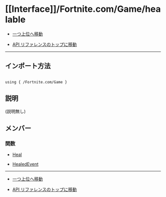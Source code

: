 # [[Interface]]/Fortnite.com/Game/healable

- [一つ上位へ移動](../main.md)

- [API リファレンスのトップに移動](/main.md)

---

## インポート方法

```verse

using { /Fortnite.com/Game }

```

## 説明

(説明無し)

## メンバー

### 関数

- [Heal](./F_Heal/main.md)

- [HealedEvent](./F_HealedEvent/main.md)

---

- [一つ上位へ移動](../main.md)

- [API リファレンスのトップに移動](/main.md)
